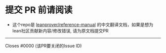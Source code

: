 # 提交 PR 前请阅读

* 这个repo是 [leanprover/reference-manual](https://github.com/leanprover/reference-manual) 的中文翻译文档，如果是想为lean社区贡献新内容/修改错误, 请为原文档提交PR

---

Closes #0000 (该PR要关闭的Issue ID)